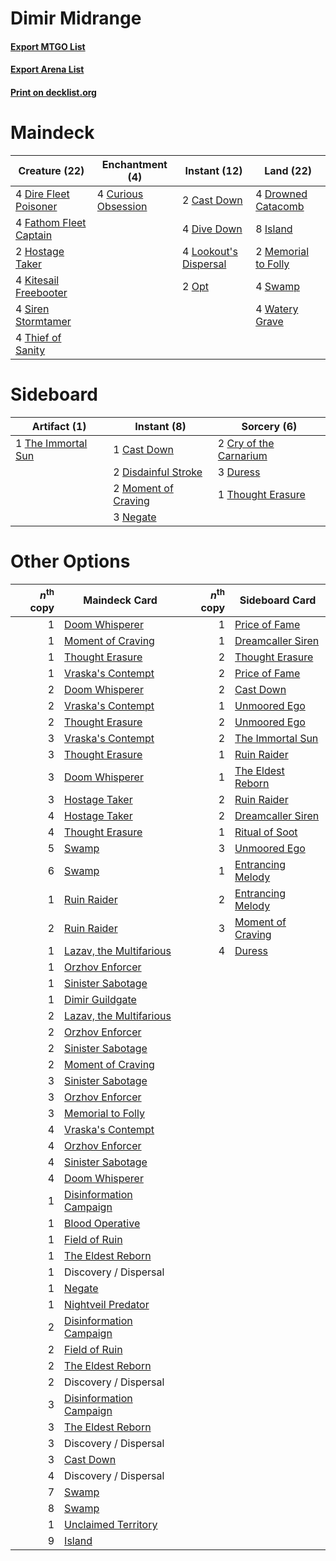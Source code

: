 # Dimir Midrange

#### [Export MTGO List](../collection/Dimir%20Midrange/Dimir%20Midrange.txt)
#### [Export Arena List](../collection/Dimir%20Midrange/Dimir%20Midrange_arena.txt)
#### [Print on decklist.org](http://decklist.org/?deckmain=2%09Cast%20Down%0A4%09Curious%20Obsession%0A4%09Dire%20Fleet%20Poisoner%0A4%09Dive%20Down%0A4%09Drowned%20Catacomb%0A4%09Fathom%20Fleet%20Captain%0A2%09Hostage%20Taker%0A8%09Island%0A4%09Kitesail%20Freebooter%0A4%09Lookout's%20Dispersal%0A2%09Memorial%20to%20Folly%0A2%09Opt%0A4%09Siren%20Stormtamer%0A4%09Swamp%0A4%09Thief%20of%20Sanity%0A4%09Watery%20Grave&deckside=1%09Cast%20Down%0A2%09Cry%20of%20the%20Carnarium%0A2%09Disdainful%20Stroke%0A3%09Duress%0A2%09Moment%20of%20Craving%0A3%09Negate%0A1%09The%20Immortal%20Sun%0A1%09Thought%20Erasure)
# Maindeck

|                                          Creature (22)                                          |                                       Enchantment (4)                                        |                                          Instant (12)                                          |                                          Land (22)                                           |
|-------------------------------------------------------------------------------------------------|----------------------------------------------------------------------------------------------|------------------------------------------------------------------------------------------------|----------------------------------------------------------------------------------------------|
|4 [Dire Fleet Poisoner](http://gatherer.wizards.com/Pages/Card/Details.aspx?multiverseid=439725) |4 [Curious Obsession](http://gatherer.wizards.com/Pages/Card/Details.aspx?multiverseid=439692)|2 [Cast Down](http://gatherer.wizards.com/Pages/Card/Details.aspx?multiverseid=442969)          |4 [Drowned Catacomb](http://gatherer.wizards.com/Pages/Card/Details.aspx?multiverseid=430633) |
|4 [Fathom Fleet Captain](http://gatherer.wizards.com/Pages/Card/Details.aspx?multiverseid=435260)|                                                                                              |4 [Dive Down](http://gatherer.wizards.com/Pages/Card/Details.aspx?multiverseid=435205)          |8 [Island](http://gatherer.wizards.com/Pages/Card/Details.aspx?multiverseid=439857)           |
|2 [Hostage Taker](http://gatherer.wizards.com/Pages/Card/Details.aspx?multiverseid=435379)       |                                                                                              |4 [Lookout's Dispersal](http://gatherer.wizards.com/Pages/Card/Details.aspx?multiverseid=435214)|2 [Memorial to Folly](http://gatherer.wizards.com/Pages/Card/Details.aspx?multiverseid=443130)|
|4 [Kitesail Freebooter](http://gatherer.wizards.com/Pages/Card/Details.aspx?multiverseid=435264) |                                                                                              |2 [Opt](http://gatherer.wizards.com/Pages/Card/Details.aspx?multiverseid=442948)                |4 [Swamp](http://gatherer.wizards.com/Pages/Card/Details.aspx?multiverseid=439858)            |
|4 [Siren Stormtamer](http://gatherer.wizards.com/Pages/Card/Details.aspx?multiverseid=435232)    |                                                                                              |                                                                                                |4 [Watery Grave](http://gatherer.wizards.com/Pages/Card/Details.aspx?multiverseid=405114)     |
|4 [Thief of Sanity](http://gatherer.wizards.com/Pages/Card/Details.aspx?multiverseid=452955)     |                                                                                              |                                                                                                |                                                                                              |


# Sideboard

|                                        Artifact (1)                                         |                                         Instant (8)                                          |                                           Sorcery (6)                                           |
|---------------------------------------------------------------------------------------------|----------------------------------------------------------------------------------------------|-------------------------------------------------------------------------------------------------|
|1 [The Immortal Sun](http://gatherer.wizards.com/Pages/Card/Details.aspx?multiverseid=439844)|1 [Cast Down](http://gatherer.wizards.com/Pages/Card/Details.aspx?multiverseid=442969)        |2 [Cry of the Carnarium](http://gatherer.wizards.com/Pages/Card/Details.aspx?multiverseid=457214)|
|                                                                                             |2 [Disdainful Stroke](http://gatherer.wizards.com/Pages/Card/Details.aspx?multiverseid=420705)|3 [Duress](http://gatherer.wizards.com/Pages/Card/Details.aspx?multiverseid=14557)               |
|                                                                                             |2 [Moment of Craving](http://gatherer.wizards.com/Pages/Card/Details.aspx?multiverseid=439736)|1 [Thought Erasure](http://gatherer.wizards.com/Pages/Card/Details.aspx?multiverseid=452956)     |
|                                                                                             |3 [Negate](http://gatherer.wizards.com/Pages/Card/Details.aspx?multiverseid=423707)           |                                                                                                 |


# Other Options

|*n*<sup>th</sup> copy|                                          Maindeck Card                                           |*n*<sup>th</sup> copy|                                       Sideboard Card                                       |
|--------------------:|--------------------------------------------------------------------------------------------------|--------------------:|--------------------------------------------------------------------------------------------|
|                    1|[Doom Whisperer](http://gatherer.wizards.com/Pages/Card/Details.aspx?multiverseid=452819)         |                    1|[Price of Fame](http://gatherer.wizards.com/Pages/Card/Details.aspx?multiverseid=452833)    |
|                    1|[Moment of Craving](http://gatherer.wizards.com/Pages/Card/Details.aspx?multiverseid=439736)      |                    1|[Dreamcaller Siren](http://gatherer.wizards.com/Pages/Card/Details.aspx?multiverseid=435206)|
|                    1|[Thought Erasure](http://gatherer.wizards.com/Pages/Card/Details.aspx?multiverseid=452956)        |                    2|[Thought Erasure](http://gatherer.wizards.com/Pages/Card/Details.aspx?multiverseid=452956)  |
|                    1|[Vraska's Contempt](http://gatherer.wizards.com/Pages/Card/Details.aspx?multiverseid=435283)      |                    2|[Price of Fame](http://gatherer.wizards.com/Pages/Card/Details.aspx?multiverseid=452833)    |
|                    2|[Doom Whisperer](http://gatherer.wizards.com/Pages/Card/Details.aspx?multiverseid=452819)         |                    2|[Cast Down](http://gatherer.wizards.com/Pages/Card/Details.aspx?multiverseid=442969)        |
|                    2|[Vraska's Contempt](http://gatherer.wizards.com/Pages/Card/Details.aspx?multiverseid=435283)      |                    1|[Unmoored Ego](http://gatherer.wizards.com/Pages/Card/Details.aspx?multiverseid=452962)     |
|                    2|[Thought Erasure](http://gatherer.wizards.com/Pages/Card/Details.aspx?multiverseid=452956)        |                    2|[Unmoored Ego](http://gatherer.wizards.com/Pages/Card/Details.aspx?multiverseid=452962)     |
|                    3|[Vraska's Contempt](http://gatherer.wizards.com/Pages/Card/Details.aspx?multiverseid=435283)      |                    2|[The Immortal Sun](http://gatherer.wizards.com/Pages/Card/Details.aspx?multiverseid=439844) |
|                    3|[Thought Erasure](http://gatherer.wizards.com/Pages/Card/Details.aspx?multiverseid=452956)        |                    1|[Ruin Raider](http://gatherer.wizards.com/Pages/Card/Details.aspx?multiverseid=435272)      |
|                    3|[Doom Whisperer](http://gatherer.wizards.com/Pages/Card/Details.aspx?multiverseid=452819)         |                    1|[The Eldest Reborn](http://gatherer.wizards.com/Pages/Card/Details.aspx?multiverseid=442978)|
|                    3|[Hostage Taker](http://gatherer.wizards.com/Pages/Card/Details.aspx?multiverseid=435379)          |                    2|[Ruin Raider](http://gatherer.wizards.com/Pages/Card/Details.aspx?multiverseid=435272)      |
|                    4|[Hostage Taker](http://gatherer.wizards.com/Pages/Card/Details.aspx?multiverseid=435379)          |                    2|[Dreamcaller Siren](http://gatherer.wizards.com/Pages/Card/Details.aspx?multiverseid=435206)|
|                    4|[Thought Erasure](http://gatherer.wizards.com/Pages/Card/Details.aspx?multiverseid=452956)        |                    1|[Ritual of Soot](http://gatherer.wizards.com/Pages/Card/Details.aspx?multiverseid=452834)   |
|                    5|[Swamp](http://gatherer.wizards.com/Pages/Card/Details.aspx?multiverseid=439858)                  |                    3|[Unmoored Ego](http://gatherer.wizards.com/Pages/Card/Details.aspx?multiverseid=452962)     |
|                    6|[Swamp](http://gatherer.wizards.com/Pages/Card/Details.aspx?multiverseid=439858)                  |                    1|[Entrancing Melody](http://gatherer.wizards.com/Pages/Card/Details.aspx?multiverseid=435207)|
|                    1|[Ruin Raider](http://gatherer.wizards.com/Pages/Card/Details.aspx?multiverseid=435272)            |                    2|[Entrancing Melody](http://gatherer.wizards.com/Pages/Card/Details.aspx?multiverseid=435207)|
|                    2|[Ruin Raider](http://gatherer.wizards.com/Pages/Card/Details.aspx?multiverseid=435272)            |                    3|[Moment of Craving](http://gatherer.wizards.com/Pages/Card/Details.aspx?multiverseid=439736)|
|                    1|[Lazav, the Multifarious](http://gatherer.wizards.com/Pages/Card/Details.aspx?multiverseid=452934)|                    4|[Duress](http://gatherer.wizards.com/Pages/Card/Details.aspx?multiverseid=14557)            |
|                    1|[Orzhov Enforcer](http://gatherer.wizards.com/Pages/Card/Details.aspx?multiverseid=457223)        |                     |                                                                                            |
|                    1|[Sinister Sabotage](http://gatherer.wizards.com/Pages/Card/Details.aspx?multiverseid=452804)      |                     |                                                                                            |
|                    1|[Dimir Guildgate](http://gatherer.wizards.com/Pages/Card/Details.aspx?multiverseid=376306)        |                     |                                                                                            |
|                    2|[Lazav, the Multifarious](http://gatherer.wizards.com/Pages/Card/Details.aspx?multiverseid=452934)|                     |                                                                                            |
|                    2|[Orzhov Enforcer](http://gatherer.wizards.com/Pages/Card/Details.aspx?multiverseid=457223)        |                     |                                                                                            |
|                    2|[Sinister Sabotage](http://gatherer.wizards.com/Pages/Card/Details.aspx?multiverseid=452804)      |                     |                                                                                            |
|                    2|[Moment of Craving](http://gatherer.wizards.com/Pages/Card/Details.aspx?multiverseid=439736)      |                     |                                                                                            |
|                    3|[Sinister Sabotage](http://gatherer.wizards.com/Pages/Card/Details.aspx?multiverseid=452804)      |                     |                                                                                            |
|                    3|[Orzhov Enforcer](http://gatherer.wizards.com/Pages/Card/Details.aspx?multiverseid=457223)        |                     |                                                                                            |
|                    3|[Memorial to Folly](http://gatherer.wizards.com/Pages/Card/Details.aspx?multiverseid=443130)      |                     |                                                                                            |
|                    4|[Vraska's Contempt](http://gatherer.wizards.com/Pages/Card/Details.aspx?multiverseid=435283)      |                     |                                                                                            |
|                    4|[Orzhov Enforcer](http://gatherer.wizards.com/Pages/Card/Details.aspx?multiverseid=457223)        |                     |                                                                                            |
|                    4|[Sinister Sabotage](http://gatherer.wizards.com/Pages/Card/Details.aspx?multiverseid=452804)      |                     |                                                                                            |
|                    4|[Doom Whisperer](http://gatherer.wizards.com/Pages/Card/Details.aspx?multiverseid=452819)         |                     |                                                                                            |
|                    1|[Disinformation Campaign](http://gatherer.wizards.com/Pages/Card/Details.aspx?multiverseid=452917)|                     |                                                                                            |
|                    1|[Blood Operative](http://gatherer.wizards.com/Pages/Card/Details.aspx?multiverseid=452813)        |                     |                                                                                            |
|                    1|[Field of Ruin](http://gatherer.wizards.com/Pages/Card/Details.aspx?multiverseid=435415)          |                     |                                                                                            |
|                    1|[The Eldest Reborn](http://gatherer.wizards.com/Pages/Card/Details.aspx?multiverseid=442978)      |                     |                                                                                            |
|                    1|Discovery / Dispersal                                                                             |                     |                                                                                            |
|                    1|[Negate](http://gatherer.wizards.com/Pages/Card/Details.aspx?multiverseid=423707)                 |                     |                                                                                            |
|                    1|[Nightveil Predator](http://gatherer.wizards.com/Pages/Card/Details.aspx?multiverseid=452941)     |                     |                                                                                            |
|                    2|[Disinformation Campaign](http://gatherer.wizards.com/Pages/Card/Details.aspx?multiverseid=452917)|                     |                                                                                            |
|                    2|[Field of Ruin](http://gatherer.wizards.com/Pages/Card/Details.aspx?multiverseid=435415)          |                     |                                                                                            |
|                    2|[The Eldest Reborn](http://gatherer.wizards.com/Pages/Card/Details.aspx?multiverseid=442978)      |                     |                                                                                            |
|                    2|Discovery / Dispersal                                                                             |                     |                                                                                            |
|                    3|[Disinformation Campaign](http://gatherer.wizards.com/Pages/Card/Details.aspx?multiverseid=452917)|                     |                                                                                            |
|                    3|[The Eldest Reborn](http://gatherer.wizards.com/Pages/Card/Details.aspx?multiverseid=442978)      |                     |                                                                                            |
|                    3|Discovery / Dispersal                                                                             |                     |                                                                                            |
|                    3|[Cast Down](http://gatherer.wizards.com/Pages/Card/Details.aspx?multiverseid=442969)              |                     |                                                                                            |
|                    4|Discovery / Dispersal                                                                             |                     |                                                                                            |
|                    7|[Swamp](http://gatherer.wizards.com/Pages/Card/Details.aspx?multiverseid=439858)                  |                     |                                                                                            |
|                    8|[Swamp](http://gatherer.wizards.com/Pages/Card/Details.aspx?multiverseid=439858)                  |                     |                                                                                            |
|                    1|[Unclaimed Territory](http://gatherer.wizards.com/Pages/Card/Details.aspx?multiverseid=435419)    |                     |                                                                                            |
|                    9|[Island](http://gatherer.wizards.com/Pages/Card/Details.aspx?multiverseid=439857)                 |                     |                                                                                            |

